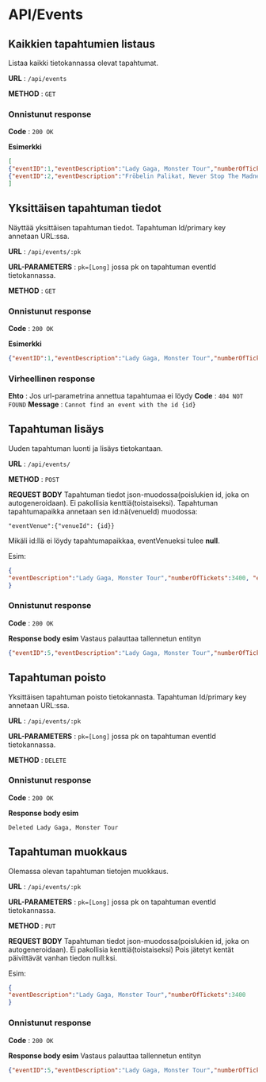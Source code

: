 # API/Events

## Kaikkien tapahtumien listaus

Listaa kaikki tietokannassa olevat tapahtumat.

**URL** : `/api/events`

**METHOD** : `GET`

### Onnistunut response

**Code** : `200 OK`

**Esimerkki**

```json
[
{"eventID":1,"eventDescription":"Lady Gaga, Monster Tour","numberOfTickets":3400,"date":null,"eventVenue":null,"ticketTypes":[]},
{"eventID":2,"eventDescription":"Fröbelin Palikat, Never Stop The Madness","numberOfTickets":250,"date":null,"eventVenue":null,"ticketTypes":[]},{"eventID":3,"eventDescription":"Alice Cooper, Poison Concert One Night Only","numberOfTickets":2800,"date":null,"eventVenue":null,"ticketTypes":[]},{"eventID":4,"eventDescription":"Elvis, I Never Left Tour","numberOfTickets":6000,"date":null,"eventVenue":null,"ticketTypes":[]}
]
```

## Yksittäisen tapahtuman tiedot

Näyttää yksittäisen tapahtuman tiedot. Tapahtuman Id/primary key annetaan URL:ssa.

**URL** : `/api/events/:pk`

**URL-PARAMETERS** : `pk=[Long]` jossa pk on tapahtuman eventId tietokannassa. 

**METHOD** : `GET`

### Onnistunut response

**Code** : `200 OK`

**Esimerkki**

```json
{"eventID":1,"eventDescription":"Lady Gaga, Monster Tour","numberOfTickets":3400,"date":null,"eventVenue":null,"ticketTypes":[]}
```

### Virheellinen response

**Ehto** : Jos url-parametrina annettua tapahtumaa ei löydy
**Code** : `404 NOT FOUND`
**Message** : `Cannot find an event with the id {id}`

## Tapahtuman lisäys

Uuden tapahtuman luonti ja lisäys tietokantaan.

**URL** : `/api/events/`

**METHOD** : `POST`

**REQUEST BODY**
Tapahtuman tiedot json-muodossa(poislukien id, joka on autogeneroidaan). Ei pakollisia kenttiä(toistaiseksi).
Tapahtuman tapahtumapaikka annetaan sen id:nä(venueId) muodossa:

`"eventVenue":{"venueId": {id}}`

Mikäli id:llä ei löydy tapahtumapaikkaa, eventVenueksi tulee **null**.

Esim:

```json
{
"eventDescription":"Lady Gaga, Monster Tour","numberOfTickets":3400, "eventVenue":{"venueId": {2}}
}
```

### Onnistunut response

**Code** : `200 OK`

**Response body esim** Vastaus palauttaa tallennetun entityn

```json
{"eventID":5,"eventDescription":"Lady Gaga, Monster Tour","numberOfTickets":3400,"date":null,"venue":null,"ticketTypes":[]}
```

## Tapahtuman poisto

Yksittäisen tapahtuman poisto tietokannasta. Tapahtuman Id/primary key annetaan URL:ssa.

**URL** : `/api/events/:pk`

**URL-PARAMETERS** : `pk=[Long]` jossa pk on tapahtuman eventId tietokannassa. 

**METHOD** : `DELETE`

### Onnistunut response

**Code** : `200 OK`

**Response body esim**

`Deleted Lady Gaga, Monster Tour`

## Tapahtuman muokkaus

Olemassa olevan tapahtuman tietojen muokkaus.

**URL** : `/api/events/:pk`

**URL-PARAMETERS** : `pk=[Long]` jossa pk on tapahtuman eventId tietokannassa. 

**METHOD** : `PUT`

**REQUEST BODY**
Tapahtuman tiedot json-muodossa(poislukien id, joka on autogeneroidaan). Ei pakollisia kenttiä(toistaiseksi)
Pois jätetyt kentät päivittävät vanhan tiedon null:ksi.

Esim:

```json
{
"eventDescription":"Lady Gaga, Monster Tour","numberOfTickets":3400
}
```

### Onnistunut response

**Code** : `200 OK`

**Response body esim** Vastaus palauttaa tallennetun entityn

```json
{"eventID":5,"eventDescription":"Lady Gaga, Monster Tour","numberOfTickets":3400,"date":null,"venue":null,"ticketTypes":[]}
```